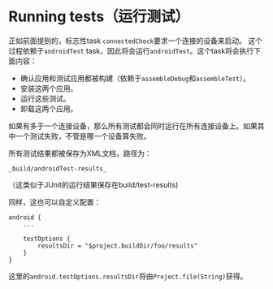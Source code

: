 # Running tests（运行测试）

正如前面提到的，标志性task `connectedCheck`要求一个连接的设备来启动。
这个过程依赖于`androidTest` task，因此将会运行`androidTest`。这个task将会执行下面内容：

* 确认应用和测试应用都被构建（依赖于`assembleDebug`和`assembleTest`）。
* 安装这两个应用。
* 运行这些测试。
* 卸载这两个应用。

如果有多于一个连接设备，那么所有测试都会同时运行在所有连接设备上。如果其中一个测试失败，不管是哪一个设备算失败。

所有测试结果都被保存为XML文档，路径为：

    _build/androidTest-results_

（这类似于JUnit的运行结果保存在build/test-results)

同样，这也可以自定义配置：

    android {
        ...

        testOptions {
            resultsDir = "$project.buildDir/foo/results"
        }
    }

这里的`android.testOptions.resultsDir`将由`Project.file(String)`获得。
